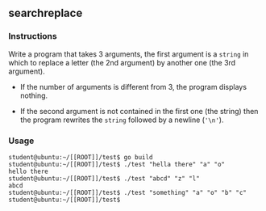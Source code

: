 ## searchreplace

### Instructions

Write a program that takes 3 arguments, the first argument is a `string` in which to replace a letter (the 2nd argument) by another one (the 3rd argument).

- If the number of arguments is different from 3, the program displays nothing.

- If the second argument is not contained in the first one (the string) then the program rewrites the `string` followed by a newline (`'\n'`).

### Usage

```console
student@ubuntu:~/[[ROOT]]/test$ go build
student@ubuntu:~/[[ROOT]]/test$ ./test "hella there" "a" "o"
hello there
student@ubuntu:~/[[ROOT]]/test$ ./test "abcd" "z" "l"
abcd
student@ubuntu:~/[[ROOT]]/test$ ./test "something" "a" "o" "b" "c"
student@ubuntu:~/[[ROOT]]/test$
```
